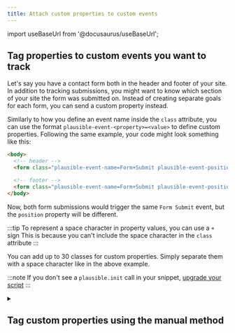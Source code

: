 ```yaml
---
title: Attach custom properties to custom events
---
```


import useBaseUrl from '@docusaurus/useBaseUrl';

## Tag properties to custom events you want to track

Let's say you have a contact form both in the header and footer of your site. In addition to tracking submissions, you might want to know which section of your site the form was submitted on. Instead of creating separate goals for each form, you can send a custom property instead.

Similarly to how you define an event name inside the `class` attribute, you can use the format `plausible-event-<property>=<value>` to define custom properties. Following the same example, your code might look something like this:

```html
<body>
  <!-- header -->
  <form class="plausible-event-name=Form+Submit plausible-event-position=header">...</form>

  <!-- footer -->
  <form class="plausible-event-name=Form+Submit plausible-event-position=footer">...</form>
</body>
```

Now, both form submissions would trigger the same `Form Submit` event, but the `position` property will be different.

:::tip To represent a space character in property values, you can use a `+` sign
This is because you can't include the space character in the `class` attribute
:::

You can add up to 30 classes for custom properties. Simply separate them with a space character like in the above example.

:::note
If you don't see a `plausible.init` call in your snippet, [upgrade your script](/script-update-guide)
:::

<details>

<summary>

## Tag custom properties using the manual method

</summary>

This is an alternative option for those who are sending custom events manually with JavaScript, for example:

```js
plausible('Download')
```

All you have to do is add the second argument to this function call with the custom properties as follows:

```js
plausible('Download', {props: {method: 'HTTP', position: 'footer'}})
```

</details>
